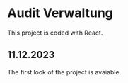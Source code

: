 # Audit Verwaltung

This project is coded with React.

## 11.12.2023
The first look of the project is avaiable.  